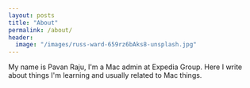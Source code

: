 ```yaml
---
layout: posts
title: "About"
permalink: /about/
header:
  image: "/images/russ-ward-659rz6bAks8-unsplash.jpg"
---
```


My name is Pavan Raju, I'm a Mac admin at Expedia Group. Here I write about things I'm learning and usually related to Mac things.
